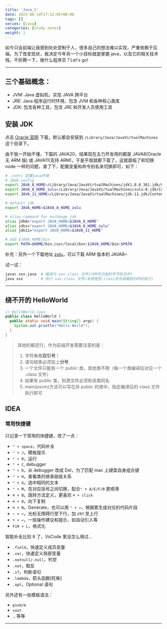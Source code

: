 ```yaml
---
title: 'Java_1'
date: 2023-06-14T17:52:02+08:00
tags: []
series: [java]
categories: [study notes]
weight: 1
---
```


如今只会前端让我感到处处受制于人，很多自己的想法难以实现，严重依赖于后端，为了改变现状，我决定今年另一个小目标就是掌握 java，以及它的相关技术栈，不折腾一下，做什么程序员？Let's go!

---

## 三个基础概念：

- JVM: Java 虚拟机，实现 JAVA 跨平台
- JRE: Java 程序运行时环境，包含 JVM 和各种核心类库
- JDK: 包含各种工具，包含 JRE 和开发人员使用工具

## 安装 JDK

点击 [Oracle 官网](https://www.oracle.com/java/technologies/downloads/archive/) 下载，默认都会安装到 `/Library/Java/JavaVirtualMachines` 这个目录下。

由于我一开始不懂，下载的 JAVA20，结果现在主力开发用的都是 JAVA8(Oracle 无 ARM 版) 或 JAVA11(支持 ARM)，于是乎我就都下载了，这就面临了和切换 node 一样的问题，查了下，配置变量和命令别名来切换即可，如下：

```sh
# .zshrc 配置java环境
# JAVA config
export JAVA_8_HOME=/Library/Java/JavaVirtualMachines/jdk1.8.0_361.jdk/Contents/Home
export JAVA_8_HOME_zulu=/Library/Java/JavaVirtualMachines/zulu-8.jdk/Contents/Home
export JAVA_11_HOME=/Library/Java/JavaVirtualMachines/jdk-11.jdk/Contents/Home

# default jdk
export JAVA_HOME=$JAVA_8_HOME_zulu

# alias command for exchange jdk
alias jdk8="export JAVA_HOME=$JAVA_8_HOME"
alias jdkz="export JAVA_HOME=$JAVA_8_HOME_zulu"
alias jdk11="export JAVA_HOME=$JAVA_11_HOME"

# add $JAVA_HOME/bin
export PATH=$HOME/bin:/usr/local/bin:$JAVA_HOME/bin:$PATH
```

补充：另外一个下载地址 [zulu](https://www.azul.com/downloads/?os=macos#zulu)，可以下载 ARM 版本的 JAVA8~

试一试：

```sh
javac xxx.java  # 编译为 xxx.class 文件(JVM可识别的字节码文件)
java xxx        # 执行 xxx.class 文件(本质是把.class文件装载到JVM机执行)
```

---

## 绕不开的 HelloWorld

```java
// HelloWorld.java
public class HelloWorld {
  public static void main(String[] args) {
    System.out.println("Hello World");
  }
}
```

> 其他的都还行，作为前端开发需要注意的是：
>
> 1. 字符串用**双引号**！
> 2. 语句结束必须加上**分号**
> 3. 一个文件只能有一个 public 类，其他类不限（每一个类编译后对应一个 .class 文件）
> 4. 如果有 public 类，则源文件必须和该类同名
> 5. main(psvm)方法可以写在非 public 的类中，指定编译后的 class 文件执行即可

## IDEA

### 常用快捷键

只记录一下常用的快捷键，改了一点：

- `⌃ + space`，代码补全
- `⌃ + J`，模板提示
- `⌃ + R`，运行
- `⌃ + C`, debugger
- `⌃ + D`，从 debugger 改成 Del，为了匹配 mac 上键盘自身组合键
- `⌃ + H`，查看类的继承层级关系
- `⌃ + G`，选中相同的文本
- `⌃ + M`，在对应括号之间切换，配合`⌃ + A/E/F/B` 更顺滑
- `⌘ + B`，跳转方法定义，更喜欢 `⌘ + click`
- `⌘ + D`，向下复制
- `⌘ + N`，Generate，也可以用 `⌃ + ↩︎`，根据累生成对应的代码片段
- `⇧ + ↩︎`，光标无障碍行至下行，加 ctrl 至上行
- `⌥ + ↩︎`，一些操作建议和提示，如自动引入等
- `F19 + L`，格式化

智能补全比较 6 了，VsCode 里没怎么用过...

- `.field`，快速定义成员变量
- `.var`，快速定义局部变量
- `.notnull/.null`，判空
- `.not`，取反
- `.if`，判断语句
- `.lambda`，箭头函数[旺柴]
- `.opt`，Optional 语句

另外还有一些模板语法：

- `psvm/m`
- `sout`
- ...等等

---
